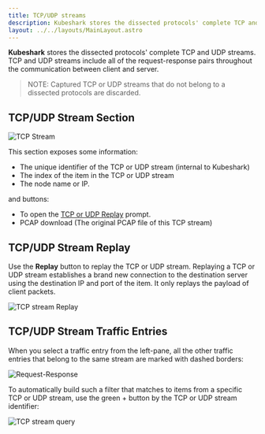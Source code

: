 ```yaml
---
title: TCP/UDP streams
description: Kubeshark stores the dissected protocols' complete TCP and UDP streams. TCP and UDP streams include all of the request-response pairs throughout the communication between client and server. 
layout: ../../layouts/MainLayout.astro
---
```


**Kubeshark** stores the dissected protocols' complete TCP and UDP streams. TCP and UDP streams include all of the request-response pairs throughout the communication between client and server. 
> NOTE: Captured TCP or UDP streams that do not belong to a dissected protocols are discarded. 

## TCP/UDP Stream Section

![TCP Stream](/tcp-stream.png)

This section exposes some information:

- The unique identifier of the TCP or UDP stream (internal to Kubeshark)
- The index of the item in the TCP or UDP stream
- The node name or IP.

and buttons:

- To open the [TCP or UDP Replay](#tcpudp-stream-replay) prompt.
- PCAP download (The original PCAP file of this TCP stream)

## TCP/UDP Stream Replay

Use the **Replay** button to replay the TCP or UDP stream. Replaying a TCP or UDP stream establishes a brand new connection to the destination server using the destination IP and port of the item. It only replays the payload of client packets.

![TCP stream Replay](/tcp-replay.png)

## TCP/UDP Stream Traffic Entries

When you select a traffic entry from the left-pane, all the other traffic entries that belong to the same stream are marked with dashed borders:

![Request-Response](/req-res.png)

To automatically build such a filter that matches to items from a specific TCP or UDP stream, use the green + button by the TCP or UDP stream identifier:

![TCP stream query](/stream-query.png)


